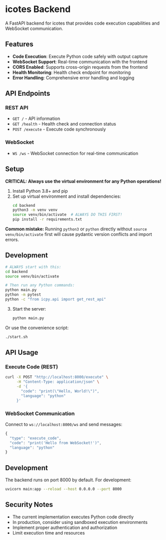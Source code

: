 # icotes Backend

A FastAPI backend for icotes that provides code execution capabilities and WebSocket communication.

## Features

- **Code Execution**: Execute Python code safely with output capture
- **WebSocket Support**: Real-time communication with the frontend
- **CORS Enabled**: Supports cross-origin requests from the frontend
- **Health Monitoring**: Health check endpoint for monitoring
- **Error Handling**: Comprehensive error handling and logging

## API Endpoints

### REST API

- `GET /` - API information
- `GET /health` - Health check and connection status
- `POST /execute` - Execute code synchronously

### WebSocket

- `WS /ws` - WebSocket connection for real-time communication

## Setup

**CRITICAL: Always use the virtual environment for any Python operations!**

1. Install Python 3.8+ and pip
2. Set up virtual environment and install dependencies:
   ```bash
   cd backend
   python3 -m venv venv
   source venv/bin/activate  # ALWAYS DO THIS FIRST!
   pip install -r requirements.txt
   ```

**Common mistake:** Running `python3` or `python` directly without `source venv/bin/activate` first will cause pydantic version conflicts and import errors.

## Development

```bash
# ALWAYS start with this:
cd backend
source venv/bin/activate

# Then run any Python commands:
python main.py
python -m pytest
python -c "from icpy.api import get_rest_api"
```
3. Start the server:
   ```bash
   python main.py
   ```

Or use the convenience script:
```bash
./start.sh
```

## API Usage

### Execute Code (REST)

```bash
curl -X POST "http://localhost:8000/execute" \
     -H "Content-Type: application/json" \
     -d '{
       "code": "print(\"Hello, World!\")",
       "language": "python"
     }'
```

### WebSocket Communication

Connect to `ws://localhost:8000/ws` and send messages:

```javascript
{
  "type": "execute_code",
  "code": "print('Hello from WebSocket!')",
  "language": "python"
}
```

## Development

The backend runs on port 8000 by default. For development:

```bash
uvicorn main:app --reload --host 0.0.0.0 --port 8000
```

## Security Notes

- The current implementation executes Python code directly
- In production, consider using sandboxed execution environments
- Implement proper authentication and authorization
- Limit execution time and resources
